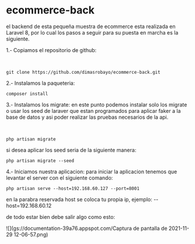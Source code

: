 # ecommerce-back

el backend de esta pequeña muestra de ecommerce esta realizada en Laravel 8, por lo cual los pasos a seguir para su puesta en marcha es la siguiente.



1.- Copiamos el repositorio de github:

​	

```
git clone https://github.com/dimasrobayo/ecommerce-back.git
```



2.- Instalamos la paqueteria:

```
composer install
```

3.- Instalamos los migrate: en este punto podemos instalar solo los migrate o usar los seed de laraver que estan programados para aplicar faker a la base de datos y asi poder realizar las pruebas necesarios de la api.

​	

```
php artisan migrate
```

si desea aplicar los seed seria de la siguiente manera:

```
php artisan migrate --seed
```

4.- Iniciamos nuestra aplicacion: para iniciar la aplicacion tenemos que levantar el server con el siguiente comando:

```
php artisan serve --host=192.168.60.127 --port=8001
```

en la parabra reservada host se coloca tu propia ip, ejemplo: --host=192.168.60.12



de todo estar bien debe salir algo como esto:

![](gs://documentation-39a76.appspot.com/Captura de pantalla de 2021-11-29 12-06-57.png)





